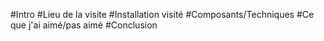 #Intro
#Lieu de la visite
#Installation visité
#Composants/Techniques
#Ce que j'ai aimé/pas aimé
#Conclusion
